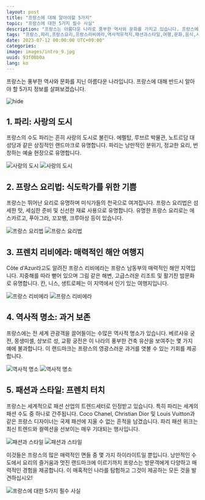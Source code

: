 ```yaml
---
layout: post
title: "프랑스에 대해 알아야할 5가지"
topic: "프랑스에 대한 5가지 필수 사실"
description: "프랑스는 아름다운 나라로 풍부한 역사와 문화를 가지고 있습니다. 프랑스에 관한 5가지 필수 정보를 함께 알아보세요. 파리, 프랑스요리, 프랑스 리비에라, 역사적 유적지, 패션과 스타일"
tags: "프랑스,파리,프랑스요리,프랑스리비에라,역사적유적지,패션과스타일,여행,문화,음식,사랑"
date: 2023-07-12 00:00:00 UTC+09:00"
categories: 
image: images/intro_9.jpg
uuid: 93f08b0a
lang: ko
---
```


프랑스는 풍부한 역사와 문화를 지닌 아름다운 나라입니다. 프랑스에 대해 반드시 알아야 할 5가지 정보를 살펴보겠습니다.

![hide](images/intro_9.jpg)


## 1. 파리: 사랑의 도시
프랑스의 수도 파리는 흔히 사랑의 도시로 불린다. 에펠탑, 루브르 박물관, 노트르담 대성당과 같은 상징적인 랜드마크로 유명합니다. 파리는 낭만적인 분위기, 정교한 요리, 번창하는 예술 현장으로 유명합니다.

![사랑의 도시](images/main1_8.jpg)
![사랑의 도시](images/main1_7.jpg)


## 2. 프랑스 요리법: 식도락가를 위한 기쁨
프랑스는 뛰어난 요리로 유명하며 미식가들의 천국으로 여겨집니다. 프랑스 요리법은 섬세한 맛, 세심한 준비 및 신선한 재료 사용으로 유명합니다. 유명한 프랑스 요리로는 에스카르고, 푸아그라, 꼬꼬뱅, 크루아상 등이 있습니다.

![프랑스 요리법](images/main2_9.jpg)
![프랑스 요리법](images/main2_8.jpg)


## 3. 프렌치 리비에라: 매력적인 해안 여행지
Côte d'Azur라고도 알려진 프랑스 리비에라는 프랑스 남동부의 매력적인 해안 지역입니다. 지중해를 따라 뻗어 있으며 그림 같은 해변, 고급스러운 리조트 및 활기찬 밤문화로 유명합니다. 칸, 니스, 생트로페는 이 지역에서 인기 있는 여행지입니다.

![프랑스 리비에라](images/main3_8.jpg)
![프랑스 리비에라](images/main3_7.jpg)


## 4. 역사적 명소: 과거 보존
프랑스에는 전 세계 관광객을 끌어들이는 수많은 역사적 명소가 있습니다. 베르사유 궁전, 몽생미셸, 샹보르 성, 교황 궁전은 이 나라의 풍부한 건축 유산을 보여주는 몇 가지 예에 불과합니다. 이 랜드마크는 프랑스의 영광스러운 과거를 엿볼 수 있는 기회를 제공합니다.

![역사적 명소](images/main4_10.jpg)
![역사적 명소](images/main4_9.jpg)


## 5. 패션과 스타일: 프렌치 터치
프랑스는 세계적으로 패션 산업의 트렌드세터로 인정받고 있습니다. 특히 파리는 세계의 패션 수도 중 하나로 간주됩니다. Coco Chanel, Christian Dior 및 Louis Vuitton과 같은 프랑스 디자이너는 국제 패션에 지울 수 없는 흔적을 남겼습니다. 파리 패션 위크는 최신 트렌드와 컬렉션을 선보이는 매우 기대되는 행사입니다.

![패션과 스타일](images/main5_9.jpg)
![패션과 스타일](images/main5_8.jpg)




이것들은 프랑스의 많은 매력적인 면들 중 몇 가지 하이라이트일 뿐입니다. 낭만적인 수도에서 요리의 즐거움과 멋진 랜드마크에 이르기까지 프랑스는 방문객에게 다양하고 매력적인 경험을 제공합니다. 이 매혹적인 나라를 탐험하고 그것이 제공하는 모든 것을 발견하십시오!

![프랑스에 대한 5가지 필수 사실](images/intro_8.jpg)
